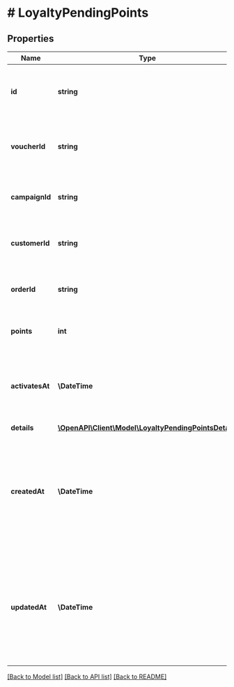 # # LoyaltyPendingPoints

## Properties

Name | Type | Description | Notes
------------ | ------------- | ------------- | -------------
**id** | **string** | Unique identifier of the pending point entry, assigned by Voucherify. | [optional]
**voucherId** | **string** | Unique identifier of the loyalty card, assigned by Voucherify. | [optional]
**campaignId** | **string** | Unique campaign identifier, assigned by Voucherify. | [optional]
**customerId** | **string** | Unique customer identifier, assigned by Voucherify. | [optional]
**orderId** | **string** | Unique order identifier, assigned by Voucherify. | [optional]
**points** | **int** | Number of points in the pending state. | [optional]
**activatesAt** | **\DateTime** | Date when the pending points are activated and added to the customer&#39;s loyalty card. | [optional]
**details** | [**\OpenAPI\Client\Model\LoyaltyPendingPointsDetails**](LoyaltyPendingPointsDetails.md) |  |
**createdAt** | **\DateTime** | Timestamp representing the date and time when the pending point entry was created. The value is shown in the ISO 8601 format. | [optional]
**updatedAt** | **\DateTime** | Timestamp representing the date and time when the pending point entry was modified. The value is shown in the ISO 8601 format. | [optional]

[[Back to Model list]](../../README.md#models) [[Back to API list]](../../README.md#endpoints) [[Back to README]](../../README.md)
